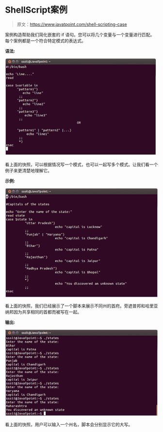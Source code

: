 # ShellScript案例

> 原文：<https://www.javatpoint.com/shell-scripting-case>

案例构造帮助我们简化嵌套的 if 语句。您可以将几个变量与一个变量进行匹配。每个案例都是一个符合特定模式的表达式。

**语法:**

![Linux Shell Scripting Case 1](img/a147bddeaac781f5981045e38461619b.png)

看上面的快照，可以根据情况写一个模式，也可以一起写多个模式。让我们看一个例子来更清楚地理解它。

**示例:**

![Linux Shell Scripting Case 2](img/929f175b3daebd06a1c34421f4d73bc7.png)

看上面的快照，我们已经展示了一个脚本来展示不同州的首府。旁遮普邦和哈里亚纳邦因为共享相同的首都而被写在一起。

**输出:**

![Linux Shell Scripting Case 3](img/f9465d3f7c896b47ce001ed7c087ba9f.png)

看上面的快照，用户可以输入一个州名，脚本会分别显示它的大写。